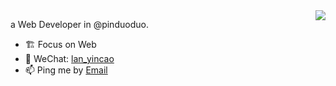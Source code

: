 <img align="right" src="https://github-readme-stats.vercel.app/api?username=snakeUni&show_icons=true&icon_color=ad0d52&text_color=24292e&bg_color=ffffff&hide_title=true" />

a Web Developer in @pinduoduo.

- 🏗  Focus on Web
- 💬  WeChat: [lan_yincao](lan_yincao)
- 📫  Ping me by [Email](mailto:lyc.ge@foxmail.com)
